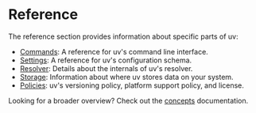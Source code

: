 # Reference

The reference section provides information about specific parts of uv:

- [Commands](./cli.md): A reference for uv's command line interface.
- [Settings](./settings.md): A reference for uv's configuration schema.
- [Resolver](./internals/resolver.md): Details about the internals of uv's resolver.
- [Storage](./storage.md): Information about where uv stores data on your system.
- [Policies](./policies/index.md): uv's versioning policy, platform support policy, and license.

Looking for a broader overview? Check out the [concepts](../concepts/index.md) documentation.
